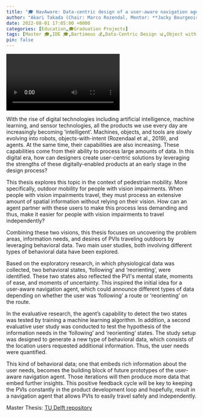 ```yaml
---
title: "🎓 NavAware: Data-centric design of a user-aware navigation agent for blind mobility"
author: "Akari Takada (Chair: Marco Rozendal, Mentor: **Jacky Bourgeois**, Company Mentor: Paul de Nooij, Karst Hoogsten)"
date: 2022-08-01 17:05:00 +0000
categories: [Education,🎓Graduation Projects]
tags: [Master 🎓,IDE 🎓,Bartimeus 💰,Data-Centric Design 📊,Object with Intent 🪚, Visually Impaired People 🍎]
pin: false
---
```


<video src="https://repository.tudelft.nl/islandora/object/uuid:11deba2b-e3dd-4386-9c35-eb2824fab73b/datastream/OBJ2/download" style="width: 300px"></video>

With the rise of digital technologies including artificial intelligence, machine learning, and sensor technologies, all the products we use every day are increasingly becoming ‘intelligent’. Machines, objects, and tools are slowly evolving into robots, objects-with-intent (Rozendaal et al., 2019), and agents. At the same time, their capabilities are also increasing. These capabilities come from their ability to process large amounts of data. In this digital era, how can designers create user-centric solutions by leveraging the strengths of these digitally-enabled products at an early stage in the design process?

This thesis explores this topic in the context of pedestrian mobility. More specifically, outdoor mobility for people with vision impairments. When people with vision impairments travel, they must process an extensive amount of spatial information without relying on their vision. How can an agent partner with these users to make this process less demanding and thus, make it easier for people with vision impairments to travel independently?

Combining these two visions, this thesis focuses on uncovering the problem areas, information needs, and desires of PVIs traveling outdoors by leveraging behavioral data. Two main user studies, both involving different types of behavioral data have been explored.

Based on the exploratory research, in which physiological data was collected, two behavioral states, ‘following’ and ‘reorienting’, were identified. These two states also reflected the PVI's mental state, moments of ease, and moments of uncertainty. This inspired the initial idea for a user-aware navigation agent, which could announce different types of data depending on whether the user was ‘following’ a route or ‘reorienting’ on the route.

In the evaluative research, the agent’s capability to detect the two states was tested by training a machine learning algorithm. In addition, a second evaluative user study was conducted to test the hypothesis of the information needs in the ‘following’ and ‘reorienting‘ states. The study setup was designed to generate a new type of behavioral data, which consists of the location users requested additional information. Thus, the user needs were quantified.

This kind of behavioral data; one that embeds rich information about the user needs, becomes the building block of future prototypes of the user-aware navigation agent. Those iterations will then produce more data that embed further insights. This positive feedback cycle will be key to keeping the PVIs constantly in the product development loop and hopefully, result in a navigation agent that allows PVIs to easily travel safely and independently.


Master Thesis: [TU Delft repository](https://repository.tudelft.nl/islandora/object/uuid%3A11deba2b-e3dd-4386-9c35-eb2824fab73b?collection=education)